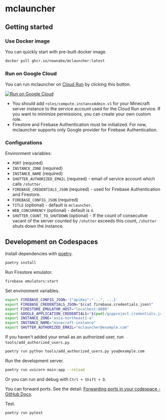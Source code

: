 # mclauncher

## Getting started

### Use Docker image

You can quickly start with pre-built docker image.

```bash
docker pull ghcr.io/nownabe/mclauncher:latest
```

### Run on Google Cloud

You can run mclauncher on [Cloud Run](https://cloud.google.com/run) by clicking this button.

[![Run on Google Cloud](https://deploy.cloud.run/button.svg)](https://deploy.cloud.run)

* You should add `roles/compute.instanceAdmin.v1` for your Minecraft server instance to the service account used for the Cloud Run service. If you want to minimize permissions, you can create your own custom role.
* Firestore and Firebase Authentication must be initialized. For now, mclauncher supports only Google provider for Firebase Authentication.

### Configurations

Environment variables:

* `PORT` (required)
* `INSTANCE_ZONE` (required)
* `INSTANCE_NAME` (required)
* `SHUTTER_AUTHORIZED_EMAIL` (required) - email of service account which calls `/shutter`.
* `FIREBASE_CREDENTIALS_JSON` (required) - used for Firebase Authentication and Firestore.
* `FIREBASE_CONFIG_JSON` (required)
* `TITLE` (optional) - default is `mclauncher`.
* `WEB_CONCURRENCY` (optional) - default is `4`.
* `SHUTTER_COUNT_TO_SHUTDOWN` (optional) - If the count of consecutive vacant of the server counted by `/shutter` exceeds this count, `/shutter` shuts down the instance.

## Development on Codespaces

Install dependencies with [poetry](https://python-poetry.org/).

```bash
poetry install
```

Run Firestore emulator.

```bash
firebase emulators:start
```

Set environment variables.

```bash
export FIREBASE_CONFIG_JSON='{"apiKey":"...", ...}'
export FIREBASE_CREDENTIALS_JSON="$(cat firebase.credentials.json)"
export FIRESTORE_EMULATOR_HOST="localhost:8080"
export GOOGLE_APPLICATION_CREDENTIALS="$(pwd)/gcpproject.credentials.json"
export INSTANCE_ZONE="asia-northeast1-a"
export INSTANCE_NAME="minecraft-instance"
export SHUTTER_AUTHORIZED_EMAIL="mclauncher@example.com"
```

If you haven't added your email as an authorized user, run `tools/add_authorized_users.py`.

```bash
poetry run python tools/add_authorized_users.py you@example.com
```

Run the development server.

```bash
poetry run uvicorn main:app --reload
```

Or you can run and debug with `Ctrl + Shift + D`.

You can forward ports. See the detail: [Forwarding ports in your codespace - GitHub Docs](https://docs.github.com/en/codespaces/developing-in-codespaces/forwarding-ports-in-your-codespace).

Test.

```bash
poetry run pytest
```
